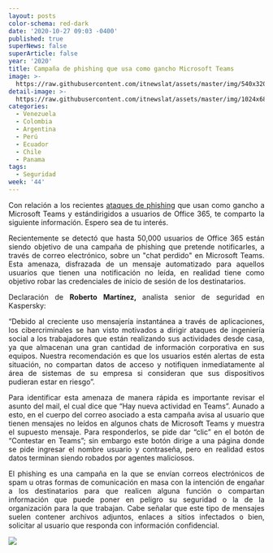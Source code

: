 ```yaml
---
layout: posts
color-schema: red-dark
date: '2020-10-27 09:03 -0400'
published: true
superNews: false
superArticle: false
year: '2020'
title: Campaña de phishing que usa como gancho Microsoft Teams
image: >-
  https://raw.githubusercontent.com/itnewslat/assets/master/img/540x320/Microsoft-Teams-p.jpg
detail-image: >-
  https://raw.githubusercontent.com/itnewslat/assets/master/img/1024x680/Microsoft-Teams-g.jpg
categories:
  - Venezuela
  - Colombia
  - Argentina
  - Perú
  - Ecuador
  - Chile
  - Panama
tags:
  - Seguridad
week: '44'
---
```

<p style="text-align: justify;">Con relación a los recientes <a href="https://threatpost.com/microsoft-teams-phishing-office-365/160458/">ataques de phishing</a> que usan como gancho a Microsoft Teams y estándirigidos a usuarios de Office 365, te comparto la siguiente información. Espero sea de tu interés.</p>
<p style="text-align: justify;">Recientemente se detectó que hasta 50,000 usuarios de Office 365 están siendo objetivo de una campaña de phishing que pretende notificarles, a través de correo electrónico, sobre un "chat perdido" en Microsoft Teams. Esta amenaza, disfrazada de un mensaje automatizado para aquellos usuarios que tienen una notificación no leída, en realidad tiene como objetivo robar las credenciales de inicio de sesión de los destinatarios.</p>
<p style="text-align: justify;">Declaración de <strong>Roberto Martínez, </strong>analista senior de seguridad en Kaspersky:</p>
<p style="text-align: justify;">“Debido al creciente uso mensajería instantánea a través de aplicaciones, los cibercriminales se han visto motivados a dirigir ataques de ingeniería social a los trabajadores que están realizando sus actividades desde casa, ya que almacenan una gran cantidad de información corporativa en sus equipos. Nuestra recomendación es que los usuarios estén alertas de esta situación, no compartan datos de acceso y notifiquen inmediatamente al área de sistemas de su empresa si consideran que sus dispositivos pudieran estar en riesgo”.</p>
<p style="text-align: justify;">Para identificar esta amenaza de manera rápida es importante revisar el asunto del mail, el cual dice que “Hay nueva actividad en Teams”. Aunado a esto, en el cuerpo del correo asociado a esta campaña avisa al usuario que tienen mensajes no leídos en algunos chats de Microsoft Teams y muestra el supuesto mensaje. Para responderlos, se pide dar “clic” en el botón de “Contestar en Teams”; sin embargo este botón dirige a una página donde se pide ingresar el nombre usuario y contraseña, pero en realidad estos datos terminan siendo robados por agentes maliciosos.</p>
<p style="text-align: justify;">El phishing es una campaña en la que se envían correos electrónicos de spam u otras formas de comunicación en masa con la intención de engañar a los destinatarios para que realicen alguna función o compartan información que puede poner en peligro su seguridad o la de la organización para la que trabajan. Cabe señalar que este tipo de mensajes suelen contener archivos adjuntos, enlaces a sitios infectados o bien, solicitar al usuario que responda con información confidencial.</p>

<img src="https://tracker.metricool.com/c3po.jpg?hash=56f88a41e39ab42c063cc51676587a04"/>
